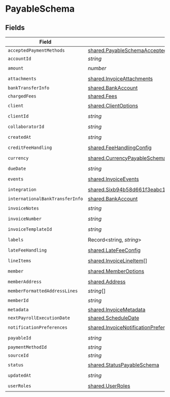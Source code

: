 # PayableSchema


## Fields

| Field                                                                                                                                                                  | Type                                                                                                                                                                   | Required                                                                                                                                                               | Description                                                                                                                                                            |
| ---------------------------------------------------------------------------------------------------------------------------------------------------------------------- | ---------------------------------------------------------------------------------------------------------------------------------------------------------------------- | ---------------------------------------------------------------------------------------------------------------------------------------------------------------------- | ---------------------------------------------------------------------------------------------------------------------------------------------------------------------- |
| `acceptedPaymentMethods`                                                                                                                                               | [shared.PayableSchemaAcceptedPaymentMethods](../../models/shared/payableschemaacceptedpaymentmethods.md)[]                                                             | :heavy_minus_sign:                                                                                                                                                     | N/A                                                                                                                                                                    |
| `accountId`                                                                                                                                                            | *string*                                                                                                                                                               | :heavy_minus_sign:                                                                                                                                                     | N/A                                                                                                                                                                    |
| `amount`                                                                                                                                                               | *number*                                                                                                                                                               | :heavy_check_mark:                                                                                                                                                     | N/A                                                                                                                                                                    |
| `attachments`                                                                                                                                                          | [shared.InvoiceAttachments](../../models/shared/invoiceattachments.md)                                                                                                 | :heavy_check_mark:                                                                                                                                                     | N/A                                                                                                                                                                    |
| `bankTransferInfo`                                                                                                                                                     | [shared.BankAccount](../../models/shared/bankaccount.md)                                                                                                               | :heavy_minus_sign:                                                                                                                                                     | N/A                                                                                                                                                                    |
| `chargedFees`                                                                                                                                                          | [shared.Fees](../../models/shared/fees.md)                                                                                                                             | :heavy_minus_sign:                                                                                                                                                     | N/A                                                                                                                                                                    |
| `client`                                                                                                                                                               | [shared.ClientOptions](../../models/shared/clientoptions.md)                                                                                                           | :heavy_check_mark:                                                                                                                                                     | N/A                                                                                                                                                                    |
| `clientId`                                                                                                                                                             | *string*                                                                                                                                                               | :heavy_check_mark:                                                                                                                                                     | N/A                                                                                                                                                                    |
| `collaboratorId`                                                                                                                                                       | *string*                                                                                                                                                               | :heavy_check_mark:                                                                                                                                                     | N/A                                                                                                                                                                    |
| `createdAt`                                                                                                                                                            | *string*                                                                                                                                                               | :heavy_check_mark:                                                                                                                                                     | N/A                                                                                                                                                                    |
| `creditFeeHandling`                                                                                                                                                    | [shared.FeeHandlingConfig](../../models/shared/feehandlingconfig.md)                                                                                                   | :heavy_check_mark:                                                                                                                                                     | N/A                                                                                                                                                                    |
| `currency`                                                                                                                                                             | [shared.CurrencyPayableSchema](../../models/shared/currencypayableschema.md)                                                                                           | :heavy_check_mark:                                                                                                                                                     | N/A                                                                                                                                                                    |
| `dueDate`                                                                                                                                                              | *string*                                                                                                                                                               | :heavy_check_mark:                                                                                                                                                     | N/A                                                                                                                                                                    |
| `events`                                                                                                                                                               | [shared.InvoiceEvents](../../models/shared/invoiceevents.md)                                                                                                           | :heavy_check_mark:                                                                                                                                                     | N/A                                                                                                                                                                    |
| `integration`                                                                                                                                                          | [shared.Sixb94b58d661f3eabc1444a7a43ac4b99580f0d050123b7bf38184e2f0d7bd66e](../../models/shared/sixb94b58d661f3eabc1444a7a43ac4b99580f0d050123b7bf38184e2f0d7bd66e.md) | :heavy_check_mark:                                                                                                                                                     | N/A                                                                                                                                                                    |
| `internationalBankTransferInfo`                                                                                                                                        | [shared.BankAccount](../../models/shared/bankaccount.md)                                                                                                               | :heavy_minus_sign:                                                                                                                                                     | N/A                                                                                                                                                                    |
| `invoiceNotes`                                                                                                                                                         | *string*                                                                                                                                                               | :heavy_check_mark:                                                                                                                                                     | N/A                                                                                                                                                                    |
| `invoiceNumber`                                                                                                                                                        | *string*                                                                                                                                                               | :heavy_check_mark:                                                                                                                                                     | N/A                                                                                                                                                                    |
| `invoiceTemplateId`                                                                                                                                                    | *string*                                                                                                                                                               | :heavy_check_mark:                                                                                                                                                     | N/A                                                                                                                                                                    |
| `labels`                                                                                                                                                               | Record<string, *string*>                                                                                                                                               | :heavy_check_mark:                                                                                                                                                     | N/A                                                                                                                                                                    |
| `lateFeeHandling`                                                                                                                                                      | [shared.LateFeeConfig](../../models/shared/latefeeconfig.md)                                                                                                           | :heavy_check_mark:                                                                                                                                                     | N/A                                                                                                                                                                    |
| `lineItems`                                                                                                                                                            | [shared.InvoiceLineItem](../../models/shared/invoicelineitem.md)[]                                                                                                     | :heavy_check_mark:                                                                                                                                                     | N/A                                                                                                                                                                    |
| `member`                                                                                                                                                               | [shared.MemberOptions](../../models/shared/memberoptions.md)                                                                                                           | :heavy_check_mark:                                                                                                                                                     | N/A                                                                                                                                                                    |
| `memberAddress`                                                                                                                                                        | [shared.Address](../../models/shared/address.md)                                                                                                                       | :heavy_check_mark:                                                                                                                                                     | N/A                                                                                                                                                                    |
| `memberFormattedAddressLines`                                                                                                                                          | *string*[]                                                                                                                                                             | :heavy_minus_sign:                                                                                                                                                     | N/A                                                                                                                                                                    |
| `memberId`                                                                                                                                                             | *string*                                                                                                                                                               | :heavy_check_mark:                                                                                                                                                     | N/A                                                                                                                                                                    |
| `metadata`                                                                                                                                                             | [shared.InvoiceMetadata](../../models/shared/invoicemetadata.md)                                                                                                       | :heavy_minus_sign:                                                                                                                                                     | N/A                                                                                                                                                                    |
| `nextPayrollExecutionDate`                                                                                                                                             | [shared.ScheduleDate](../../models/shared/scheduledate.md)                                                                                                             | :heavy_minus_sign:                                                                                                                                                     | N/A                                                                                                                                                                    |
| `notificationPreferences`                                                                                                                                              | [shared.InvoiceNotificationPreferences](../../models/shared/invoicenotificationpreferences.md)                                                                         | :heavy_check_mark:                                                                                                                                                     | N/A                                                                                                                                                                    |
| `payableId`                                                                                                                                                            | *string*                                                                                                                                                               | :heavy_check_mark:                                                                                                                                                     | N/A                                                                                                                                                                    |
| `paymentMethodId`                                                                                                                                                      | *string*                                                                                                                                                               | :heavy_minus_sign:                                                                                                                                                     | N/A                                                                                                                                                                    |
| `sourceId`                                                                                                                                                             | *string*                                                                                                                                                               | :heavy_minus_sign:                                                                                                                                                     | N/A                                                                                                                                                                    |
| `status`                                                                                                                                                               | [shared.StatusPayableSchema](../../models/shared/statuspayableschema.md)                                                                                               | :heavy_check_mark:                                                                                                                                                     | N/A                                                                                                                                                                    |
| `updatedAt`                                                                                                                                                            | *string*                                                                                                                                                               | :heavy_check_mark:                                                                                                                                                     | N/A                                                                                                                                                                    |
| `userRoles`                                                                                                                                                            | [shared.UserRoles](../../models/shared/userroles.md)                                                                                                                   | :heavy_check_mark:                                                                                                                                                     | N/A                                                                                                                                                                    |